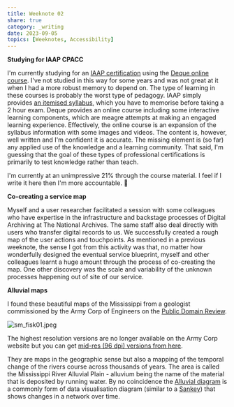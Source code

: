 ```yaml
---
title: Weeknote 02
share: true
category: _writing
date: 2023-09-05
topics: [Weeknotes, Accessibility]
---
```

**Studying for IAAP CPACC**

I'm currently studying for an [IAAP certification](https://www.accessibilityassociation.org/s/certified-professional) using the [Deque online course](https://dequeuniversity.com/class/iaap-certification-quick-guide/introduction). I've not studied in this way for some years and was not great at it when I had a more robust memory to depend on. The type of learning in these courses is probably the worst type of pedagogy. IAAP simply provides [an itemised syllabus](https://www.accessibilityassociation.org/resource/IAAP_CPACC_BOK_March2020), which you have to memorise before taking a 2 hour exam. Deque provides an online course including some interactive learning components, which are meagre attempts at making an engaged learning experience. Effectively, the online course is an expansion of the syllabus information with some images and videos. The content is, however, well written and I'm confident it is accurate. The missing element is (so far) any applied use of the knowledge and a learning community. That said, I'm guessing that the goal of these types of professional certifications is primarily to test knowledge rather than teach.  

I'm currently at an unimpressive 21% through the course material. I feel if I write it here then I'm more accountable. 🤞 

**Co-creating a service map**

Myself and a user researcher facilitated a session with some colleagues who have expertise in the infrastructure and backstage processes of Digital Archiving at The National Archives. The same staff also deal directly with users who transfer digital records to us. We successfully created a rough map of the user actions and touchpoints. As mentioned in a previous weeknote, the sense I got from this activity was that, no matter how wonderfully designed the eventual service blueprint, myself and other colleagues learnt a huge amount through the process of co-creating the map. One other discovery was the scale and variability of the unknown processes happening out of site of our service. 

**Alluvial maps**

I found these beautiful maps of the Mississippi from a geologist commissioned by the Army Corp of Engineers on the [Public Domain Review](https://publicdomainreview.org/collection/maps-of-the-lower-mississippi-harold-fisk/). 

![sm_fisk01.jpeg](sm_fisk01.jpeg)

The highest resolution versions are no longer available on the Army Corp website but you can get [mid-res (96 dpi) versions from here](http://www.radicalcartography.net/index.html?fisk).

They are maps in the geographic sense but also a mapping of the temporal change of the rivers course across thousands of years. The area is called the Mississippi River Alluvial Plain - alluvium being the name of the material that is deposited by running water. By no coincidence the [Alluvial diagram](https://datavizproject.com/data-type/alluvial-diagram/) is a commonly form of data visualisation diagram (similar to a [Sankey](https://datavizproject.com/data-type/sankey-diagram/)) that shows changes in a network over time. 